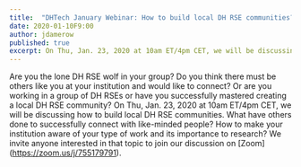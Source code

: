 ```yaml
---
title:  "DHTech January Webinar: How to build local DH RSE communities?"
date: 2020-01-10F9:00
author: jdamerow
published: true
excerpt: On Thu, Jan. 23, 2020 at 10am ET/4pm CET, we will be discussing how to build local DH RSE communities. We will talk about questions such as how you can go about finding like-minded people at your institution or area or what methods have people successfully applied to build a DH RSE community?
---
```


Are you the lone DH RSE wolf in your group? Do you think there must be others like you at your institution and would like to connect? Or are you working in a group of DH RSEs or have you successfully mastered creating a local DH RSE community? On Thu, Jan. 23, 2020 at 10am ET/4pm CET, we will be discussing how to build local DH RSE communities. What have others done to successfully connect with like-minded people? How to make your institution aware of your type of work and its importance to research? We invite anyone interested in that topic to join our discussion on [Zoom] (https://zoom.us/j/755179791).
